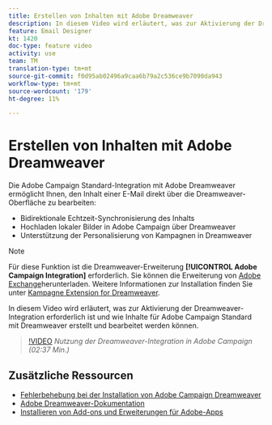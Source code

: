 ```yaml
---
title: Erstellen von Inhalten mit Adobe Dreamweaver
description: In diesem Video wird erläutert, was zur Aktivierung der Dreamweaver-Integration erforderlich ist und wie Inhalte für Adobe Campaign Standard mit Dreamweaver erstellt und bearbeitet werden können.
feature: Email Designer
kt: 1420
doc-type: feature video
activity: use
team: TM
translation-type: tm+mt
source-git-commit: f0d95ab02496a9caa6b79a2c536ce9b7090da943
workflow-type: tm+mt
source-wordcount: '179'
ht-degree: 11%

---
```



# Erstellen von Inhalten mit Adobe Dreamweaver

Die Adobe Campaign Standard-Integration mit Adobe Dreamweaver ermöglicht Ihnen, den Inhalt einer E-Mail direkt über die Dreamweaver-Oberfläche zu bearbeiten:

* Bidirektionale Echtzeit-Synchronisierung des Inhalts
* Hochladen lokaler Bilder in Adobe Campaign über Dreamweaver
* Unterstützung der Personalisierung von Kampagnen in Dreamweaver

>[!NOTE]
>
>Für diese Funktion ist die Dreamweaver-Erweiterung **[!UICONTROL Adobe Campaign Integration]** erforderlich. Sie können die Erweiterung von [Adobe Exchange](https://exchange.adobe.com/creativecloud.html#search)herunterladen. Weitere Informationen zur Installation finden Sie unter [Kampagne Extension for Dreamweaver](https://helpx.adobe.com/de/dreamweaver/using/working-with-dreamweaver-and-campaign.html).

In diesem Video wird erläutert, was zur Aktivierung der Dreamweaver-Integration erforderlich ist und wie Inhalte für Adobe Campaign Standard mit Dreamweaver erstellt und bearbeitet werden können.

>[!VIDEO](https://video.tv.adobe.com/v/23121?quality=12)
*Nutzung der Dreamweaver-Integration in Adobe Campaign (02:37 Min.)*

## Zusätzliche Ressourcen

* [Fehlerbehebung bei der Installation von Adobe Campaign Dreamweaver](https://helpx.adobe.com/dreamweaver/kb/dreamweaver-campaign-integration-issue.html)
* [Adobe Dreamweaver-Dokumentation](https://helpx.adobe.com/de/dreamweaver/using/working-with-dreamweaver-and-campaign.html)
* [Installieren von Add-ons und Erweiterungen für Adobe-Apps](https://helpx.adobe.com/creative-cloud/kb/installingextensionsandaddons.html)
